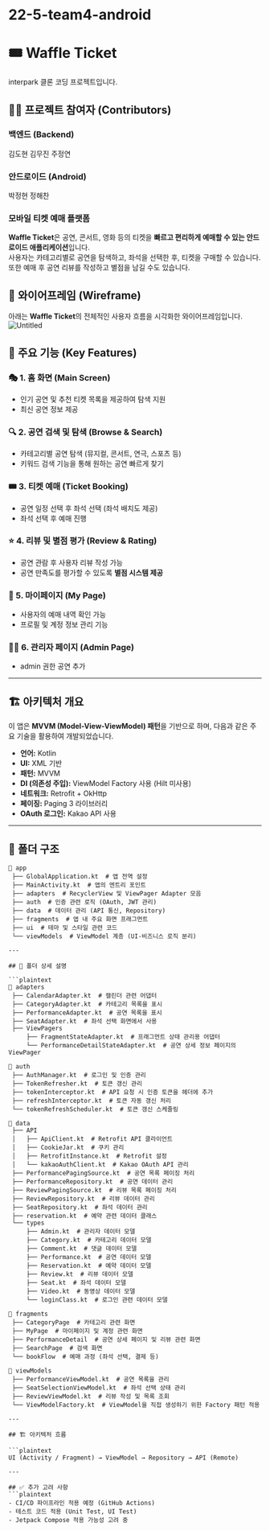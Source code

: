 # 22-5-team4-android

# 🎟️ Waffle Ticket
interpark 클론 코딩 프로젝트입니다.

## 👨‍💻 **프로젝트 참여자 (Contributors)**  

### **백엔드 (Backend)**
김도현
김무진
주정연

### **안드로이드 (Android)**
박정현
정해찬


### **모바일 티켓 예매 플랫폼**
**Waffle Ticket**은 공연, 콘서트, 영화 등의 티켓을 **빠르고 편리하게 예매할 수 있는 안드로이드 애플리케이션**입니다.  
사용자는 카테고리별로 공연을 탐색하고, 좌석을 선택한 후, 티켓을 구매할 수 있습니다.  
또한 예매 후 공연 리뷰를 작성하고 별점을 남길 수도 있습니다.

## 📸 **와이어프레임 (Wireframe)**
아래는 **Waffle Ticket**의 전체적인 사용자 흐름을 시각화한 와이어프레임입니다.
![Untitled](https://github.com/user-attachments/assets/69154546-2575-4788-809d-367312cb7d98)





## 🚀 **주요 기능 (Key Features)**

### 🎭 1. **홈 화면 (Main Screen)**
- 인기 공연 및 추천 티켓 목록을 제공하여 탐색 지원
- 최신 공연 정보 제공

### 🔍 2. **공연 검색 및 탐색 (Browse & Search)**
- 카테고리별 공연 탐색 (뮤지컬, 콘서트, 연극, 스포츠 등)
- 키워드 검색 기능을 통해 원하는 공연 빠르게 찾기

### 🎟️ 3. **티켓 예매 (Ticket Booking)**
- 공연 일정 선택 후 좌석 선택 (좌석 배치도 제공)
- 좌석 선택 후 예매 진행

### ⭐ 4. **리뷰 및 별점 평가 (Review & Rating)**
- 공연 관람 후 사용자 리뷰 작성 가능
- 공연 만족도를 평가할 수 있도록 **별점 시스템 제공**

### 📅 5. **마이페이지 (My Page)**
- 사용자의 예매 내역 확인 가능
- 프로필 및 계정 정보 관리 기능

### 👨‍💻 6. **관리자 페이지 (Admin Page)**
- admin 권한 공연 추가

---

## 🏗 아키텍처 개요
이 앱은 **MVVM (Model-View-ViewModel) 패턴**을 기반으로 하며, 다음과 같은 주요 기술을 활용하여 개발되었습니다.

- **언어:** Kotlin  
- **UI:** XML 기반  
- **패턴:** MVVM  
- **DI (의존성 주입):** ViewModel Factory 사용 (Hilt 미사용)  
- **네트워크:** Retrofit + OkHttp  
- **페이징:** Paging 3 라이브러리  
- **OAuth 로그인:** Kakao API 사용  

---

## 📂 폴더 구조  

```plaintext
📂 app
 ├── GlobalApplication.kt  # 앱 전역 설정
 ├── MainActivity.kt  # 앱의 엔트리 포인트
 ├── adapters  # RecyclerView 및 ViewPager Adapter 모음
 ├── auth  # 인증 관련 로직 (OAuth, JWT 관리)
 ├── data  # 데이터 관리 (API 통신, Repository)
 ├── fragments  # 앱 내 주요 화면 프래그먼트
 ├── ui  # 테마 및 스타일 관련 코드
 └── viewModels  # ViewModel 계층 (UI-비즈니스 로직 분리)

---

## 📂 폴더 상세 설명

```plaintext
📂 adapters
 ├── CalendarAdapter.kt  # 캘린더 관련 어댑터
 ├── CategoryAdapter.kt  # 카테고리 목록을 표시
 ├── PerformanceAdapter.kt  # 공연 목록을 표시
 ├── SeatAdapter.kt  # 좌석 선택 화면에서 사용
 ├── ViewPagers
     ├── FragmentStateAdapter.kt  # 프래그먼트 상태 관리용 어댑터
     └── PerformanceDetailStateAdapter.kt  # 공연 상세 정보 페이지의 ViewPager

📂 auth
 ├── AuthManager.kt  # 로그인 및 인증 관리
 ├── TokenRefresher.kt  # 토큰 갱신 관리
 ├── tokenInterceptor.kt  # API 요청 시 인증 토큰을 헤더에 추가
 ├── refreshInterceptor.kt  # 토큰 자동 갱신 처리
 └── tokenRefreshScheduler.kt  # 토큰 갱신 스케줄링

📂 data
 ├── API
 │   ├── ApiClient.kt  # Retrofit API 클라이언트
 │   ├── CookieJar.kt  # 쿠키 관리
 │   ├── RetrofitInstance.kt  # Retrofit 설정
 │   └── kakaoAuthClient.kt  # Kakao OAuth API 관리
 ├── PerformancePagingSource.kt  # 공연 목록 페이징 처리
 ├── PerformanceRepository.kt  # 공연 데이터 관리
 ├── ReviewPagingSource.kt  # 리뷰 목록 페이징 처리
 ├── ReviewRepository.kt  # 리뷰 데이터 관리
 ├── SeatRepository.kt  # 좌석 데이터 관리
 ├── reservation.kt  # 예약 관련 데이터 클래스
 └── types
     ├── Admin.kt  # 관리자 데이터 모델
     ├── Category.kt  # 카테고리 데이터 모델
     ├── Comment.kt  # 댓글 데이터 모델
     ├── Performance.kt  # 공연 데이터 모델
     ├── Reservation.kt  # 예약 데이터 모델
     ├── Review.kt  # 리뷰 데이터 모델
     ├── Seat.kt  # 좌석 데이터 모델
     ├── Video.kt  # 동영상 데이터 모델
     └── loginClass.kt  # 로그인 관련 데이터 모델

📂 fragments
 ├── CategoryPage  # 카테고리 관련 화면
 ├── MyPage  # 마이페이지 및 계정 관련 화면
 ├── PerformanceDetail  # 공연 상세 페이지 및 리뷰 관련 화면
 ├── SearchPage  # 검색 화면
 └── bookFlow  # 예매 과정 (좌석 선택, 결제 등)

📂 viewModels
 ├── PerformanceViewModel.kt  # 공연 목록을 관리
 ├── SeatSelectionViewModel.kt  # 좌석 선택 상태 관리
 ├── ReviewViewModel.kt  # 리뷰 작성 및 목록 조회
 └── ViewModelFactory.kt  # ViewModel을 직접 생성하기 위한 Factory 패턴 적용 

---

## 🏗 아키텍처 흐름  

```plaintext
UI (Activity / Fragment) → ViewModel → Repository → API (Remote)

---

## ✅ 추가 고려 사항
```plaintext
- CI/CD 파이프라인 적용 예정 (GitHub Actions)
- 테스트 코드 적용 (Unit Test, UI Test)
- Jetpack Compose 적용 가능성 고려 중

